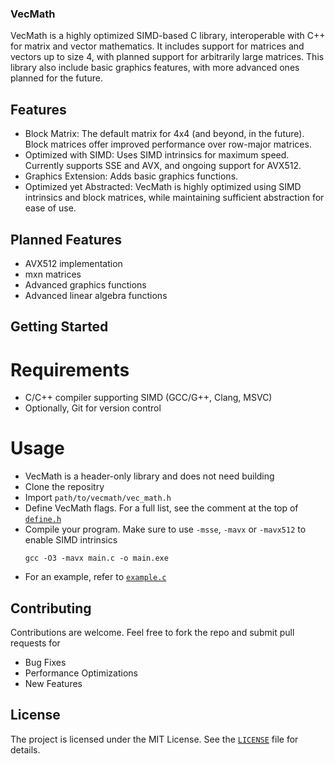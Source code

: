 ### VecMath
VecMath is a highly optimized SIMD-based C library, interoperable with C++ for matrix and vector mathematics. It includes support for matrices and vectors up to size 4, with planned support for arbitrarily large matrices. This library also include basic graphics features, with more advanced ones planned for the future.

## Features
- Block Matrix: The default matrix for 4x4 (and beyond, in the future). Block matrices offer improved performance over row-major matrices.
- Optimized with SIMD: Uses SIMD intrinsics for maximum speed. Currently supports SSE and AVX, and ongoing support for AVX512.
- Graphics Extension: Adds basic graphics functions.
- Optimized yet Abstracted: VecMath is highly optimized using SIMD intrinsics and block matrices, while maintaining sufficient abstraction for ease of use.

## Planned Features
- AVX512 implementation
- mxn matrices
- Advanced graphics functions
- Advanced linear algebra functions

## Getting Started
# Requirements
- C/C++ compiler supporting SIMD (GCC/G++, Clang, MSVC)
- Optionally, Git for version control
# Usage
- VecMath is a header-only library and does not need building
- Clone the repositry
- Import `path/to/vecmath/vec_math.h`
- Define VecMath flags. For a full list, see the comment at the top of [`define.h`](./define.h)
- Compile your program. Make sure to use `-msse`, `-mavx` or `-mavx512` to enable SIMD intrinsics
  ```
  gcc -O3 -mavx main.c -o main.exe
  ```
- For an example, refer to [`example.c`](./example.c)

## Contributing
Contributions are welcome. Feel free to fork the repo and submit pull requests for
- Bug Fixes
- Performance Optimizations
- New Features

## License
The project is licensed under the MIT License. See the [`LICENSE`](./LICENSE) file for details.